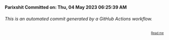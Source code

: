 **Parixshit Committed on: Thu, 04 May 2023 06:25:39 AM** <!-- 8ec6548f-c4d3-44fe-b9ed-3db6e451b84b -->

###### This is an automated commit generated by a GitHub Actions workflow.

<div align="right"><sub><sup><a href="https://github.com/Parixshit/AutoCommit.git">Read me</a></sup></sub></div>
